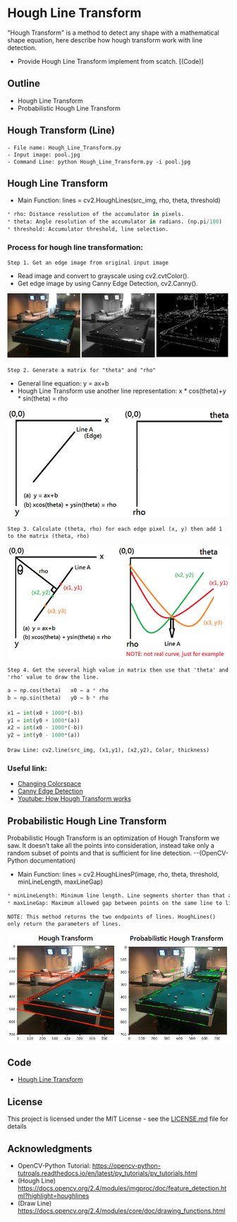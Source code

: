 # Hough Line Transform
"Hough Transform" is a method to detect any shape with a mathematical shape equation, here describe how hough transform work with line detection.

* Provide Hough Line Transform implement from scatch. [(Code)]

## Outline
- Hough Line Transform
- Probabilistic Hough Line Transform

## Hough Transform (Line)
```
- File name: Hough_Line_Transform.py
- Input image: pool.jpg
- Command Line: python Hough_Line_Transform.py -i pool.jpg
```

## Hough Line Transform

* Main Function: lines = cv2.HoughLines(src_img, rho, theta, threshold)
```python
* rho: Distance resolution of the accumulator in pixels.
* theta: Angle resolution of the accumulator in radians. (np.pi/180)
* threshold: Accumulator threshold, line selection.
```
### Process for hough line transformation:
```
Step 1. Get an edge image from original input image
```
* Read image and convert to grayscale using cv2.cvtColor().
* Get edge image by using Canny Edge Detection, cv2.Canny().

![](README_IMG/step1.png)

```
Step 2. Generate a matrix for "theta" and "rho"
```
* General line equation: y = ax+b
* Hough Line Transform use another line representation: x * cos(theta)+y * sin(theta) = rho

![](README_IMG/step2.png)

```
Step 3. Calculate (theta, rho) for each edge pixel (x, y) then add 1 to the matrix (theta, rho)
```
![](README_IMG/step3.png)
```
Step 4. Get the several high value in matrix then use that 'theta' and 'rho' value to draw the line.
```
```python
a = np.cos(theta)   x0 = a * rho
b = np.sin(theta)   y0 = b * rho

x1 = int(x0 + 1000*(-b))
y1 = int(y0 + 1000*(a))
x2 = int(x0 - 1000*(-b))
y2 = int(y0 - 1000*(a))

Draw Line: cv2.line(src_img, (x1,y1), (x2,y2), Color, thickness)
```

### Useful link:

- [Changing Colorspace](https://github.com/Hank-Tsou/Computer-Vision-OpenCV-Python/tree/master/tutorials/Image_Processing/1_Changing_colorspace)
- [Canny Edge Detection](https://github.com/Hank-Tsou/Computer-Vision-OpenCV-Python/tree/master/tutorials/Image_Processing/6_Canny_Edge_Detection)
- [Youtube: How Hough Transform works](https://www.youtube.com/watch?v=4zHbI-fFIlI)

## Probabilistic Hough Line Transform
Probabilistic Hough Transform is an optimization of Hough Transform we saw. It doesn’t take all the points into consideration, instead take only a random subset of points and that is sufficient for line detection.  --(OpenCV-Python documentation)

* Main Function: lines = cv2.HoughLinesP(image, rho, theta, threshold, minLineLength, maxLineGap)
```python
* minLineLength: Minimum line length. Line segments shorter than that are rejected.
* maxLineGap: Maximum allowed gap between points on the same line to link them.
```
```
NOTE: This method returns the two endpoints of lines. HoughLines() only return the parameters of lines.
```

![](README_IMG/line.png)

## Code
- [Hough Line Transform](https://github.com/Hank-Tsou/Computer-Vision-OpenCV-Python/tree/master/tutorials/Image_Processing/11_Hough_Line_Transform)

## License

This project is licensed under the MIT License - see the [LICENSE.md](LICENSE.md) file for details

## Acknowledgments

* OpenCV-Python Tutorial: https://opencv-python-tutroals.readthedocs.io/en/latest/py_tutorials/py_tutorials.html
* (Hough Line) https://docs.opencv.org/2.4/modules/imgproc/doc/feature_detection.html?highlight=houghlines
* (Draw Line) https://docs.opencv.org/2.4/modules/core/doc/drawing_functions.html

